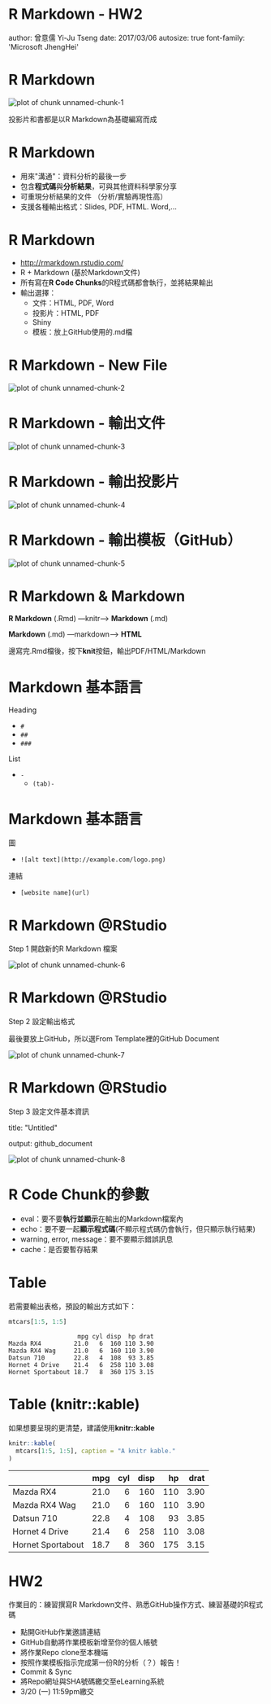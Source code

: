 R Markdown - HW2
========================================================
author: 曾意儒 Yi-Ju Tseng
date: 2017/03/06
autosize: true
font-family: 'Microsoft JhengHei'

R Markdown
========================================================
![plot of chunk unnamed-chunk-1](figures/bandThree2.png)

投影片和書都是以R Markdown為基礎編寫而成

R Markdown
========================================================
- 用來"溝通"：資料分析的最後一步
- 包含**程式碼**與**分析結果**，可與其他資料科學家分享
- 可重現分析結果的文件 （分析/實驗再現性高）
- 支援各種輸出格式：Slides, PDF, HTML. Word,…

R Markdown
========================================================
- http://rmarkdown.rstudio.com/
- R + Markdown (基於Markdown文件)
- 所有寫在**R Code Chunks**的R程式碼都會執行，並將結果輸出
- 輸出選擇：
    - 文件：HTML, PDF, Word
    - 投影片：HTML, PDF
    - Shiny
    - 模板：放上GitHub使用的.md檔


R Markdown - New File
========================================================
![plot of chunk unnamed-chunk-2](figures/RM.png)

R Markdown - 輸出文件
========================================================
![plot of chunk unnamed-chunk-3](figures/RMDoc.png)

R Markdown - 輸出投影片
========================================================
![plot of chunk unnamed-chunk-4](figures/RMPre.png)

R Markdown - 輸出模板（GitHub）
========================================================
![plot of chunk unnamed-chunk-5](figures/RMTem.png)


R Markdown & Markdown 
========================================================
**R Markdown** (.Rmd) —knitr—> **Markdown** (.md)

**Markdown** (.md) —markdown—> **HTML**

邊寫完.Rmd檔後，按下**knit**按鈕，輸出PDF/HTML/Markdown

Markdown 基本語言
========================================================
Heading

- `#`
- `##`
- `###`

List
- `-`
    - `(tab)-`
    
Markdown 基本語言
========================================================

圖
- `![alt text](http://example.com/logo.png)`

連結
- `[website name](url)`


R Markdown @RStudio
========================================================
Step 1 開啟新的R Markdown 檔案

![plot of chunk unnamed-chunk-6](figures/RM.png)

R Markdown @RStudio
========================================================
Step 2 設定輸出格式

最後要放上GitHub，所以選From Template裡的GitHub Document

![plot of chunk unnamed-chunk-7](figures/RMTem.png)

R Markdown @RStudio
========================================================
Step 3 設定文件基本資訊

title: "Untitled"

output: github_document

![plot of chunk unnamed-chunk-8](figures/RMMD.png)

R Code Chunk的參數
========================================================

- eval：要不要**執行並顯示**在輸出的Markdown檔案內
- echo：要不要一起**顯示程式碼**(不顯示程式碼仍會執行，但只顯示執行結果)
- warning, error, message：要不要顯示錯誤訊息
- cache：是否要暫存結果

Table
========================================================

若需要輸出表格，預設的輸出方式如下：

```r
mtcars[1:5, 1:5]
```

```
                   mpg cyl disp  hp drat
Mazda RX4         21.0   6  160 110 3.90
Mazda RX4 Wag     21.0   6  160 110 3.90
Datsun 710        22.8   4  108  93 3.85
Hornet 4 Drive    21.4   6  258 110 3.08
Hornet Sportabout 18.7   8  360 175 3.15
```

Table (knitr::kable)
========================================================

如果想要呈現的更清楚，建議使用**knitr::kable**

```r
knitr::kable(
  mtcars[1:5, 1:5], caption = "A knitr kable."
)
```



|                  |  mpg| cyl| disp|  hp| drat|
|:-----------------|----:|---:|----:|---:|----:|
|Mazda RX4         | 21.0|   6|  160| 110| 3.90|
|Mazda RX4 Wag     | 21.0|   6|  160| 110| 3.90|
|Datsun 710        | 22.8|   4|  108|  93| 3.85|
|Hornet 4 Drive    | 21.4|   6|  258| 110| 3.08|
|Hornet Sportabout | 18.7|   8|  360| 175| 3.15|

HW2
========================================================
作業目的：練習撰寫R Markdown文件、熟悉GitHub操作方式、練習基礎的R程式碼

- 點開GitHub作業邀請連結
- GitHub自動將作業模板新增至你的個人帳號
- 將作業Repo clone至本機端
- 按照作業模板指示完成第一份R的分析（？）報告！
- Commit & Sync
- 將Repo網址與SHA號碼繳交至eLearning系統
- 3/20 (一) 11:59pm繳交
